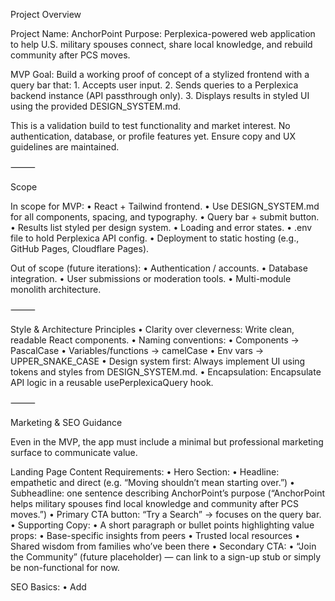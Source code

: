 Project Overview

Project Name: AnchorPoint
Purpose: Perplexica-powered web application to help U.S. military spouses connect, share local knowledge, and rebuild community after PCS moves.

MVP Goal:
Build a working proof of concept of a stylized frontend with a query bar that:
	1.	Accepts user input.
	2.	Sends queries to a Perplexica backend instance (API passthrough only).
	3.	Displays results in styled UI using the provided DESIGN_SYSTEM.md.

This is a validation build to test functionality and market interest. No authentication, database, or profile features yet. Ensure copy and UX guidelines are maintained.

⸻

Scope

In scope for MVP:
	•	React + Tailwind frontend.
	•	Use DESIGN_SYSTEM.md for all components, spacing, and typography.
	•	Query bar + submit button.
	•	Results list styled per design system.
	•	Loading and error states.
	•	.env file to hold Perplexica API config.
	•	Deployment to static hosting (e.g., GitHub Pages, Cloudflare Pages).

Out of scope (future iterations):
	•	Authentication / accounts.
	•	Database integration.
	•	User submissions or moderation tools.
	•	Multi-module monolith architecture.

⸻

Style & Architecture Principles
	•	Clarity over cleverness: Write clean, readable React components.
	•	Naming conventions:
	•	Components → PascalCase
	•	Variables/functions → camelCase
	•	Env vars → UPPER_SNAKE_CASE
	•	Design system first: Always implement UI using tokens and styles from DESIGN_SYSTEM.md.
	•	Encapsulation: Encapsulate API logic in a reusable usePerplexicaQuery hook.


⸻

Marketing & SEO Guidance

Even in the MVP, the app must include a minimal but professional marketing surface to communicate value.

Landing Page Content Requirements:
	•	Hero Section:
	•	Headline: empathetic and direct (e.g. “Moving shouldn’t mean starting over.”)
	•	Subheadline: one sentence describing AnchorPoint’s purpose (“AnchorPoint helps military spouses find local knowledge and community after PCS moves.”)
	•	Primary CTA button: “Try a Search” → focuses on the query bar.
	•	Supporting Copy:
	•	A short paragraph or bullet points highlighting value props:
	•	Base-specific insights from peers
	•	Trusted local resources
	•	Shared wisdom from families who’ve been there
	•	Secondary CTA:
	•	“Join the Community” (future placeholder) — can link to a sign-up stub or simply be non-functional for now.

SEO Basics:
	•	Add <title> and <meta name="description"> tags with keywords like military spouse, PCS moves, community, local support.
	•	Use semantic HTML (<h1>, <h2>, <p>) for headings and content.
	•	Ensure text content is crawlable (no all-image hero sections).

Environment & API

Create a .env.local file in the project root. Example keys:

VITE_PERPLEXICA_API_URL=https://your-instance.example.com
VITE_PERPLEXICA_API_KEY=your-api-key-here

All queries to Perplexica should reference these variables. Do not hardcode API values in source code.

⸻

Development Flow

Follow the Explore → Plan → Code → Commit cycle:
	1.	Explore: Summarize existing code and design context.
	2.	Plan: Validate design decisions align with MVP + design system.
	3.	Code: Implement features incrementally, test locally.
	4.	Commit: Document changes and update GEMINI.md if expectations evolve.

Local dev commands:

npm install
npm run dev
npm run build


⸻

UX & Tone Guidance
	•	Tone: Empathetic, reassuring, human. Avoid corporate/marketing fluff.
	•	Microcopy principles:
	•	Onboarding: “Welcome—we’re glad you’re here. Let’s help you feel at home.”
	•	Empty states: “No results yet. Try another search.”
	•	CTA: “Search Again” or “Join the Community” (future).

⸻

Deployment Notes
	•	MVP should be deployable as a static React app.
	•	Default assumption: GitHub Pages or Cloudflare Pages.
	•	Backend Perplexica instance will be hosted separately (e.g., EC2). Frontend should call API via env vars.

⸻

This QWEN.md is the single source of truth for the agentic coder. Stick to MVP scope and avoid implementing future modules.
